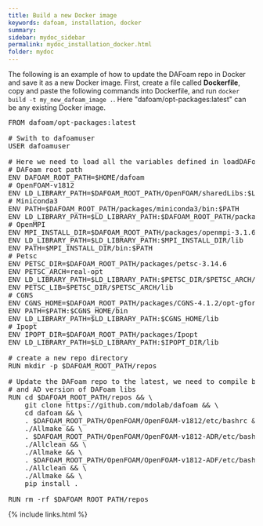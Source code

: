 ```yaml
---
title: Build a new Docker image
keywords: dafoam, installation, docker
summary: 
sidebar: mydoc_sidebar
permalink: mydoc_installation_docker.html
folder: mydoc
---
```


The following is an example of how to update the DAFoam repo in Docker and save it as a new Docker image. First, create a file called **Dockerfile**, copy and paste the following commands into Dockerfile, and run `docker build -t my_new_dafoam_image .`. Here "dafoam/opt-packages:latest" can be any existing Docker image. 

<pre>
FROM dafoam/opt-packages:latest

# Swith to dafoamuser
USER dafoamuser

# Here we need to load all the variables defined in loadDAFoam.sh
# DAFoam root path
ENV DAFOAM_ROOT_PATH=$HOME/dafoam
# OpenFOAM-v1812
ENV LD_LIBRARY_PATH=$DAFOAM_ROOT_PATH/OpenFOAM/sharedLibs:$LD_LIBRARY_PATH
# Miniconda3
ENV PATH=$DAFOAM_ROOT_PATH/packages/miniconda3/bin:$PATH
ENV LD_LIBRARY_PATH=$LD_LIBRARY_PATH:$DAFOAM_ROOT_PATH/packages/miniconda3/lib
# OpenMPI
ENV MPI_INSTALL_DIR=$DAFOAM_ROOT_PATH/packages/openmpi-3.1.6/opt-gfortran
ENV LD_LIBRARY_PATH=$LD_LIBRARY_PATH:$MPI_INSTALL_DIR/lib
ENV PATH=$MPI_INSTALL_DIR/bin:$PATH
# Petsc
ENV PETSC_DIR=$DAFOAM_ROOT_PATH/packages/petsc-3.14.6
ENV PETSC_ARCH=real-opt
ENV LD_LIBRARY_PATH=$LD_LIBRARY_PATH:$PETSC_DIR/$PETSC_ARCH/lib
ENV PETSC_LIB=$PETSC_DIR/$PETSC_ARCH/lib
# CGNS
ENV CGNS_HOME=$DAFOAM_ROOT_PATH/packages/CGNS-4.1.2/opt-gfortran
ENV PATH=$PATH:$CGNS_HOME/bin
ENV LD_LIBRARY_PATH=$LD_LIBRARY_PATH:$CGNS_HOME/lib
# Ipopt
ENV IPOPT_DIR=$DAFOAM_ROOT_PATH/packages/Ipopt
ENV LD_LIBRARY_PATH=$LD_LIBRARY_PATH:$IPOPT_DIR/lib

# create a new repo directory
RUN mkdir -p $DAFOAM_ROOT_PATH/repos

# Update the DAFoam repo to the latest, we need to compile both original
# and AD version of DAFoam libs
RUN cd $DAFOAM_ROOT_PATH/repos && \
    git clone https://github.com/mdolab/dafoam && \
    cd dafoam && \
    . $DAFOAM_ROOT_PATH/OpenFOAM/OpenFOAM-v1812/etc/bashrc && \
    ./Allmake && \
    . $DAFOAM_ROOT_PATH/OpenFOAM/OpenFOAM-v1812-ADR/etc/bashrc && \
    ./Allclean && \
    ./Allmake && \
    . $DAFOAM_ROOT_PATH/OpenFOAM/OpenFOAM-v1812-ADF/etc/bashrc && \
    ./Allclean && \
    ./Allmake && \
    pip install .

RUN rm -rf $DAFOAM_ROOT_PATH/repos
</pre>

{% include links.html %}
